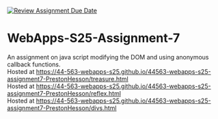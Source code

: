 [![Review Assignment Due Date](https://classroom.github.com/assets/deadline-readme-button-22041afd0340ce965d47ae6ef1cefeee28c7c493a6346c4f15d667ab976d596c.svg)](https://classroom.github.com/a/44LzP_Z4)
# WebApps-S25-Assignment-7
An assignment on java script modifying the DOM and using anonymous callback functions.<br>
Hosted at https://44-563-webapps-s25.github.io/44563-webapps-s25-assignment7-PrestonHesson/treasure.html<br>
Hosted at https://44-563-webapps-s25.github.io/44563-webapps-s25-assignment7-PrestonHesson/reflex.html<br>
Hosted at https://44-563-webapps-s25.github.io/44563-webapps-s25-assignment7-PrestonHesson/divs.html<br>
